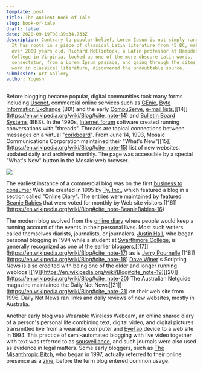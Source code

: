 ```yaml
---
template: post
title: The Ancient Book of Tale
slug: book-of-tale
draft: false
date: 2020-09-19T08:39:34.733Z
description: Contrary to popular belief, Lorem Ipsum is not simply random text.
  It has roots in a piece of classical Latin literature from 45 BC, making it
  over 2000 years old. Richard McClintock, a Latin professor at Hampden-Sydney
  College in Virginia, looked up one of the more obscure Latin words,
  consectetur, from a Lorem Ipsum passage, and going through the cites of the
  word in classical literature, discovered the undoubtable source.
submission: Art Gallery
author: Yogesh
---
```

Before blogging became popular, digital communities took many forms including [Usenet](https://en.wikipedia.org/wiki/Usenet "Usenet"), commercial online services such as [GEnie](https://en.wikipedia.org/wiki/GEnie "GEnie"), [Byte Information Exchange](https://en.wikipedia.org/wiki/Byte_Information_Exchange "Byte Information Exchange") (BIX) and the early [CompuServe](https://en.wikipedia.org/wiki/CompuServe "CompuServe"), [e-mail lists](https://en.wikipedia.org/wiki/Electronic_mailing_list "Electronic mailing list"),[\[14]](https://en.wikipedia.org/wiki/Blog#cite_note-14) and [Bulletin Board Systems](https://en.wikipedia.org/wiki/Bulletin_Board_System "Bulletin Board System") (BBS). In the 1990s, [Internet forum](https://en.wikipedia.org/wiki/Internet_forum "Internet forum") software created running conversations with "threads". Threads are topical connections between messages on a virtual "[corkboard](https://en.wikipedia.org/wiki/Bulletin_board "Bulletin board")". From June 14, 1993, Mosaic Communications Corporation maintained their "What's New"[\[15]](https://en.wikipedia.org/wiki/Blog#cite_note-15) list of new websites, updated daily and archived monthly. The page was accessible by a special "What's New" button in the Mosaic web browser.

![](/media/42-line-bible.jpg)

The earliest instance of a commercial blog was on the first [business to consumer](https://en.wikipedia.org/wiki/Business_to_consumer "Business to consumer") Web site created in 1995 by [Ty, Inc.](https://en.wikipedia.org/wiki/Ty_Inc "Ty Inc"), which featured a blog in a section called "Online Diary". The entries were maintained by featured [Beanie Babies](https://en.wikipedia.org/wiki/Beanie_Babies "Beanie Babies") that were voted for monthly by Web site visitors.[\[16]](https://en.wikipedia.org/wiki/Blog#cite_note-BeanieBabies-16)

The modern blog evolved from the [online diary](https://en.wikipedia.org/wiki/Online_diary "Online diary") where people would keep a running account of the events in their personal lives. Most such writers called themselves diarists, journalists, or journalers. [Justin Hall](https://en.wikipedia.org/wiki/Justin_Hall "Justin Hall"), who began personal blogging in 1994 while a student at [Swarthmore College](https://en.wikipedia.org/wiki/Swarthmore_College "Swarthmore College"), is generally recognized as one of the earlier bloggers,[\[17]](https://en.wikipedia.org/wiki/Blog#cite_note-17) as is [Jerry Pournelle](https://en.wikipedia.org/wiki/Jerry_Pournelle "Jerry Pournelle").[\[18]](https://en.wikipedia.org/wiki/Blog#cite_note-18) [Dave Winer](https://en.wikipedia.org/wiki/Dave_Winer "Dave Winer")'s Scripting News is also credited with being one of the older and longer running weblogs.[\[19]](https://en.wikipedia.org/wiki/Blog#cite_note-19)[\[20]](https://en.wikipedia.org/wiki/Blog#cite_note-20) The Australian Netguide magazine maintained the Daily Net News[\[21]](https://en.wikipedia.org/wiki/Blog#cite_note-21) on their web site from 1996. Daily Net News ran links and daily reviews of new websites, mostly in Australia.

Another early blog was Wearable Wireless Webcam, an online shared diary of a person's personal life combining text, digital video, and digital pictures transmitted live from a wearable computer and [EyeTap](https://en.wikipedia.org/wiki/EyeTap "EyeTap") device to a web site in 1994. This practice of semi-automated blogging with live video together with text was referred to as [sousveillance](https://en.wikipedia.org/wiki/Sousveillance "Sousveillance"), and such journals were also used as evidence in legal matters. Some early bloggers, such as [The Misanthropic Bitch](https://en.wikipedia.org/wiki/The_Misanthropic_Bitch "The Misanthropic Bitch"), who began in 1997, actually referred to their online presence as a [zine](https://en.wikipedia.org/wiki/Zine "Zine"), before the term blog entered common usage.

<!--EndFragment-->